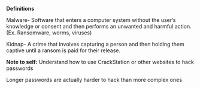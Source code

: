 **Definitions**

Malware- Software that enters a computer system without the user’s knowledge or consent and then performs an unwanted and harmful action. (Ex. Ransomware, worms, viruses)

Kidnap- A crime that involves capturing a person and then holding them captive until a ransom is paid for their release.

**Note to self:**
Understand how to use CrackStation or other websites to hack passwords

Longer passwords are actually harder to hack than more complex ones

